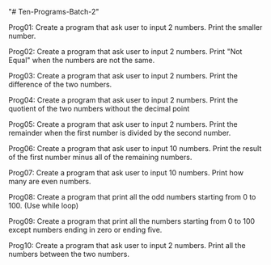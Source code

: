 "# Ten-Programs-Batch-2" 

Prog01: Create a program that ask user to input 2 numbers. Print the smaller number.

Prog02: Create a program that ask user to input 2 numbers. Print "Not Equal" when the numbers are not the same.

Prog03: Create a program that ask user to input 2 numbers. Print the difference of the two numbers.

Prog04: Create a program that ask user to input 2 numbers. Print the quotient of the two numbers without the decimal point

Prog05: Create a program that ask user to input 2 numbers. Print the remainder when the first number is divided by the second number.

Prog06: Create a program that ask user to input 10 numbers. Print the result of the first number minus all of the remaining numbers.

Prog07: Create a program that ask user to input 10 numbers. Print how many are even numbers.

Prog08: Create a program that print all the odd numbers starting from 0 to 100. (Use while loop)

Prog09: Create a program that print all the numbers starting from 0 to 100 except numbers ending in zero or ending five.

Prog10: Create a program that ask user to input 2 numbers. Print all the numbers between the two numbers.
